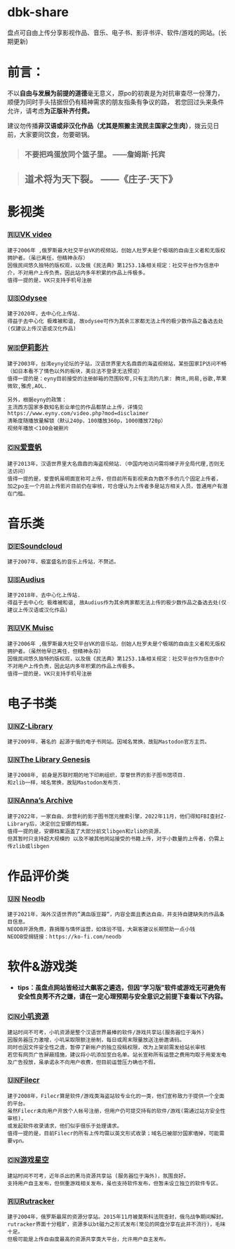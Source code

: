 # dbk-share
盘点可自由上传分享影视作品、音乐、电子书、影评书评、软件/游戏的网站。(长期更新)

# 前言：
不以**自由与发展为前提的道德**毫无意义，原po的初衷是为对抗审查尽一份薄力，顺便为同时手头拮据但仍有精神需求的朋友指条有争议的路，
若您回过头来条件允许，请考虑**为正版补齐付费。**

建议勿传播**非汉语或非汉化作品（尤其是照搬主流民主国家之生肉）**，拨云见日前，大家要同饮食，勿要砸锅。

> ### 不要把鸡蛋放同个篮子里。    ——詹姆斯·托宾

> ## 道术将为天下裂。 ——《庄子·天下》

# **影视类**

### **🇷🇺[VK video](https://vkvideo.ru/)**
```
建于2006年 ,俄罗斯最大社交平台VK的视频站，创始人杜罗夫是个极端的自由主义者和无版权拥护者。（虽已离任，但精神永存）
因俄民间悠久独特的版权观，以及俄《民法典》第1253.1条相关规定：社交平台作为信息中介，不对用户上传负责。因此站内多年积累的作品上传极多。
值得一提的是，VK只支持手机号注册
```

### **🇺🇸[Odysee](https://odysee.com/)**
```
建于2020年，去中心化上传站.
得益于去中心化 极难被和谐, 故odysee可作为其余三家都无法上传的极少数作品之备选去处(仅建议上传汉语或汉化作品)
```


### **🇼🇸[伊莉影片](https://www.eyny.com/video)**
```
建于2003年，台湾eyny论坛的子站，汉语世界里大名鼎鼎的海盗视频站，某些国家IP访问不畅（如日本看不了情色以外的板块，美日法不登录无法预览）
值得一提的是：eyny目前接受的注册邮箱的范围较窄,只有主流的几家: 腾讯,网易,谷歌,苹果 微软,雅虎,AOL.

另外，根据eyny的政策：
主流西方国家多数知名影业单位的作品都禁止上传，详情见https://www.eyny.com/video.php?mod=disclaimer
清晰度随播放量解锁（默认240p，100播放360p，1000播放720p）
视频年播放＜100会被删片
```


### **🇨🇳[爱壹帆](https://www.yfsp.tv/)**
```
建于2013年，汉语世界里大名鼎鼎的海盗视频站.（中国内地访问需将梯子开全局代理,否则无法访问）
值得一提的是，爱壹帆虽明面宣称可上传，但目前所有影视来自为数不多的几个固定上传者，
加之po主一个月前上传影片目前仍在审核，可合理认为上传者多是站方相关人员，普通用户有潜在门槛。
```


# **音乐类**


### **🇩🇪[Soundcloud](https://soundcloud.com/discover)**
```
建于2007年，极富盛名的音乐上传站，不赘述。
```

### **🇺🇸[Audius](https://audius.co/feed)**
```
建于2018年，去中心化上传站.
得益于去中心化 极难被和谐, 故Audius作为其余两家都无法上传的极少数作品之备选去处(仅建议上传汉语或汉化作品)
```

### **🇷🇺[VK Muisc](https://vk.com/audio)**
```
建于2006年 ,俄罗斯最大社交平台VK的音乐站，创始人杜罗夫是个极端的自由主义者和无版权拥护者。（虽然他早已离任，但精神永存）
因俄民间悠久独特的版权观，以及俄《民法典》第1253.1条相关规定：社交平台作为信息中介不对用户上传负责，因此站内多年积累的作品上传极多。
值得一提的是，VK只支持手机号注册
```

# **电子书类**

### **🇺🇳[Z-Library](https://mastodon.social/@Z_Lib_official)**
```
建于2009年，著名的 起源于俄的电子书网站。因域名常换，故贴Mastodon官方主页。
```

### **🇺🇳[The Library Genesis](https://social.datalabour.com/@libgenbot)**
```
建于2008年, 前身是苏联时期的地下印刷组织，享誉世界的影子图书馆项目.
和zlib一样，域名常换，故贴Mastodon发布页.
```

### **🇺🇳[Anna’s Archive](https://annas-archive.org/)**
```
建于2022年，一家自由、非营利的影子图书馆元搜索引擎，2022年11月，他们得知FBI查封Z-Library后，决定创立安娜的档案。
值得一提的是，安娜档案涵盖了大部分前文libgen和zlib的资源，
但其暂时只支持超大规模的 以及不被其他网站接受的书籍上传，对于小数量的上传者，仍需上传zlib或libgen
```

# **作品评价类**

### **🇺🇳 [Neodb](https://neodb.social/)**
```
建于2021年，海外汉语世界的”满血版豆瓣“，内容全面且表达自由，并支持自建缺失的作品条目信息。
NEODB开源免费，靠捐赠与情怀运营，如体验不错，大飙客建议长期赞助一点小钱
NEODB受捐链接：https://ko-fi.com/neodb
```

# **软件&游戏类**

- **tips：虽盘点网站皆经过大飙客之遴选，但因”学习版”软件或游戏无可避免有安全性良莠不齐之嫌，请在一定心理预期与安全意识之前提下查看以下内容。**

### **🇨🇳[小叽资源](https://steamzg.com/)**
```
建站时间不可考，小叽资源是整个汉语世界最棒的软件/游戏共享站(服务器位于海外)
因服务器压力激增，小叽采取限额注册制，每日或周末限量放送注册邀请码。
同时也因文件安全性之虞，暂停了新帐户的独立投稿权限，改为上架前需发给站长审核
若您有网页广告屏蔽措施，建议将小叽添加至白名单。站长宣称所有运营之费用均取于用爱发电及广告投放，虽承诺永不向用户收费，但目前运营压力确也不假。
```

### **🇺🇳[Filecr](https://filecr.com/)**
```
建于2008年，Filecr算是软件/游戏类海盗站较专业化的一类，他们宣称致力于提供一个全面的平台。
虽然Filecr未向用户开放个人帐号注册，但用户仍可提交持有的软件/游戏(需通过站方安全性审核)，
或发起软件收录请求，他们似乎很乐于处理请求。
值得一提的是，目前Filecr的所有上传均需以英文形式收录；域名已被部分国家墙掉，可能需要vpn。
```

### **🇨🇳[游戏星空](https://gamestarfield.com/)**
```
建站时间不可考，近年杀出的黑马资源共享站 (服务器位于海外)，氛围良好。
支持用户自主发布，但侧重游戏相关发布，虽也支持软件发布，但暂未设立独立的软件专区。
```

### **🇷🇺[Rutracker](https://rutracker.org/)**
```
建于2004年，俄罗斯最屌的资源分享站。2015年11月被莫斯科法院查封，俄乌战争期间解封。
rutracker界面十分粗旷，资源多以bt磁力之形式发布(常见的网盘分享在此并不流行)，毛味十足。
但极可能是上传自由度最高的资源共享类大平台，允许用户自主发布。
```
